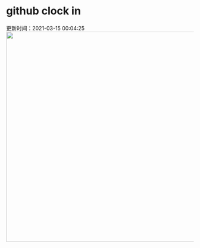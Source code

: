 # github clock in
更新时间：2021-03-15 00:04:25
 <img style="-webkit-user-select: none;margin: auto;cursor: zoom-in;" src="https://cn.bing.com/th?id=OHR.MassapequaOwl_ZH-CN8747028921_1920x1080.jpg&rf=LaDigue_1920x1080.jpg&pid=hp" width="1004" height="564"> 